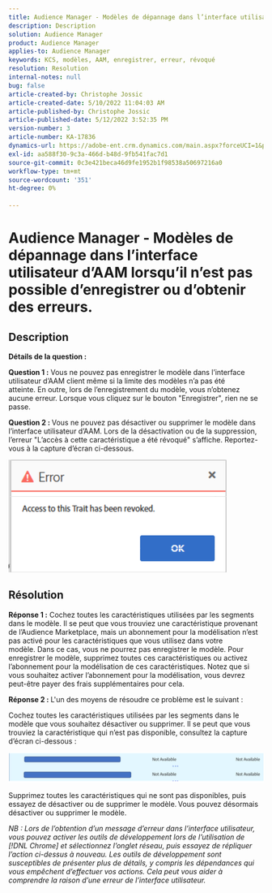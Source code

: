 ```yaml
---
title: Audience Manager - Modèles de dépannage dans l’interface utilisateur d’AAM lorsqu’il n’est pas possible d’enregistrer ou d’obtenir des erreurs.
description: Description
solution: Audience Manager
product: Audience Manager
applies-to: Audience Manager
keywords: KCS, modèles, AAM, enregistrer, erreur, révoqué
resolution: Resolution
internal-notes: null
bug: false
article-created-by: Christophe Jossic
article-created-date: 5/10/2022 11:04:03 AM
article-published-by: Christophe Jossic
article-published-date: 5/12/2022 3:52:35 PM
version-number: 3
article-number: KA-17836
dynamics-url: https://adobe-ent.crm.dynamics.com/main.aspx?forceUCI=1&pagetype=entityrecord&etn=knowledgearticle&id=2d000de3-50d0-ec11-a7b5-00224809c101
exl-id: aa588f30-9c3a-466d-b48d-9fb541fac7d1
source-git-commit: 0c3e421beca46d9fe1952b1f98538a50697216a0
workflow-type: tm+mt
source-wordcount: '351'
ht-degree: 0%

---
```


# Audience Manager - Modèles de dépannage dans l’interface utilisateur d’AAM lorsqu’il n’est pas possible d’enregistrer ou d’obtenir des erreurs.

## Description


<b>Détails de la question : </b>



<b>Question 1 :</b> Vous ne pouvez pas enregistrer le modèle dans l’interface utilisateur d’AAM client même si la limite des modèles n’a pas été atteinte. En outre, lors de l’enregistrement du modèle, vous n’obtenez aucune erreur. Lorsque vous cliquez sur le bouton &quot;Enregistrer&quot;, rien ne se passe.



<b>Question 2 : </b>Vous ne pouvez pas désactiver ou supprimer le modèle dans l’interface utilisateur d’AAM. Lors de la désactivation ou de la suppression, l’erreur &quot;L’accès à cette caractéristique a été révoqué&quot; s’affiche. Reportez-vous à la capture d’écran ci-dessous.





![](assets/___31000de3-50d0-ec11-a7b5-00224809c101___.png)


## Résolution


<b>Réponse 1 :</b> Cochez toutes les caractéristiques utilisées par les segments dans le modèle. Il se peut que vous trouviez une caractéristique provenant de l’Audience Marketplace, mais un abonnement pour la modélisation n’est pas activé pour les caractéristiques que vous utilisez dans votre modèle. Dans ce cas, vous ne pourrez pas enregistrer le modèle. Pour enregistrer le modèle, supprimez toutes ces caractéristiques ou activez l’abonnement pour la modélisation de ces caractéristiques. Notez que si vous souhaitez activer l’abonnement pour la modélisation, vous devrez peut-être payer des frais supplémentaires pour cela.



<b>Réponse 2 : </b>L&#39;un des moyens de résoudre ce problème est le suivant :

Cochez toutes les caractéristiques utilisées par les segments dans le modèle que vous souhaitez désactiver ou supprimer. Il se peut que vous trouviez la caractéristique qui n’est pas disponible, consultez la capture d’écran ci-dessous :



![](assets/6ce5c786-9e7b-ec11-8d21-0022480aace4.png)

Supprimez toutes les caractéristiques qui ne sont pas disponibles, puis essayez de désactiver ou de supprimer le modèle. Vous pouvez désormais désactiver ou supprimer le modèle.





*NB : Lors de l’obtention d’un message d’erreur dans l’interface utilisateur, vous pouvez activer les outils de développement lors de l’utilisation de [!DNL Chrome] et sélectionnez l’onglet réseau, puis essayez de répliquer l’action ci-dessus à nouveau. Les outils de développement sont susceptibles de présenter plus de détails, y compris les dépendances qui vous empêchent d’effectuer vos actions. Cela peut vous aider à comprendre la raison d’une erreur de l’interface utilisateur.*
